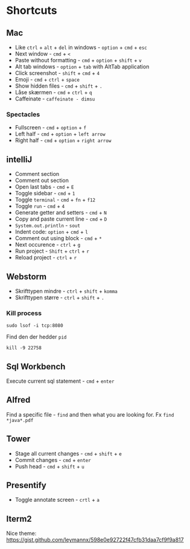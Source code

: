 # Shortcuts



## Mac

-  Like `ctrl` + `alt` + `del` in windows - `option` + `cmd` + `esc`
- Next window - `cmd` + `<`
- Paste without formatting - `cmd` + `option` + `shift` + `v`
- Alt tab windows - `option` + `tab` with AltTab application
- Click screenshot - `shift` + `cmd` + `4`
- Emoji - `cmd` + `ctrl` + `space`
- Show hidden files - `cmd` + `shift` + `.`
- Låse skærmen - `cmd` + `ctrl` + `q`
- Caffeinate - `caffeinate - dimsu`



### Spectacles

- Fullscreen - `cmd` + `option` + `f`
- Left half - `cmd` + `option` + `left arrow`
- Right half - `cmd` + `option` + `right arrow`



## intelliJ

- Comment section
- Comment out section
- Open last tabs - `cmd` + `E`
- Toggle sidebar - `cmd` + `1`
- Toggle `terminal` -  `cmd` + `fn` + `f12`
- Toggle `run` - `cmd` + `4`
- Generate getter and setters - `cmd` + `N` 
- Copy and paste current line - `cmd` + `D`
- `System.out.println` - `sout`
- Indent code: `option` + `cmd` + `l`
- Comment out using block - `cmd` + `*`
- Next occurence - `ctrl` + `g`
- Run project - `Shift` + `ctrl` +  `r` 
- Reload project - `ctrl` + `r`



## Webstorm

- Skrifttypen mindre - `ctrl` + `shift` + `komma`
- Skrifttypen større - `ctrl` + `shift` + `.`



### Kill process

`sudo lsof -i tcp:8080`

Find den der hedder `pid`

`kill -9 22758`



## Sql Workbench

Execute current sql statement - `cmd` + `enter`



## Alfred

Find a specific file - `find` and then what you are looking for. Fx `find *java*.pdf`



## Tower

- Stage all current changes - `cmd` + `shift` + `e`
- Commit changes - `cmd` + `enter`
- Push head - `cmd` + `shift` + `u`



## Presentify

- Toggle annotate screen - `crtl` + `a`



## Iterm2

Nice theme: https://gist.github.com/leymannx/598e0e92722f47cfb31daa7cf9f9a817



